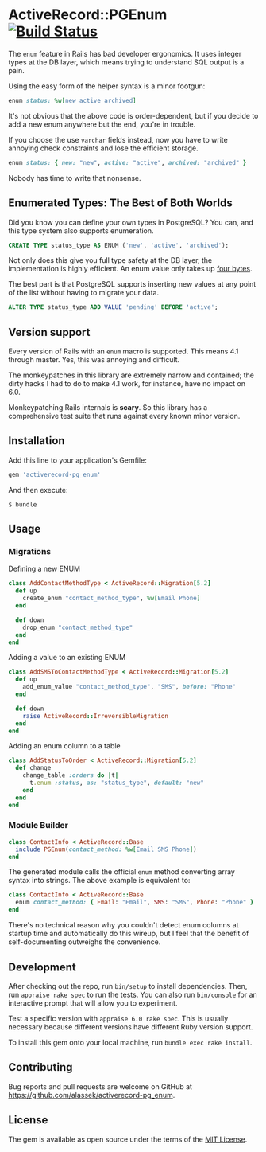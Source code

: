 # ActiveRecord::PGEnum [![Build Status](https://travis-ci.com/getflywheel/activerecord-pg_enum.svg?branch=master)](https://travis-ci.com/getflywheel/activerecord-pg_enum)

The `enum` feature in Rails has bad developer ergonomics. It uses integer types at the DB layer, which means trying to understand SQL output is a pain.

Using the easy form of the helper syntax is a minor footgun:

```ruby
enum status: %w[new active archived]
```

It's not obvious that the above code is order-dependent, but if you decide to add a new enum anywhere but the end, you're in trouble.

If you choose the use `varchar` fields instead, now you have to write annoying check constraints and lose the efficient storage.

```ruby
enum status: { new: "new", active: "active", archived: "archived" }
```

Nobody has time to write that nonsense.

## Enumerated Types: The Best of Both Worlds

Did you know you can define your own types in PostgreSQL? You can, and this type system also supports enumeration.

```SQL
CREATE TYPE status_type AS ENUM ('new', 'active', 'archived');
```

Not only does this give you full type safety at the DB layer, the implementation is highly efficient. An enum value only takes up [four bytes](https://www.postgresql.org/docs/11/datatype-enum.html).

The best part is that PostgreSQL supports inserting new values at any point of the list without having to migrate your data.

```SQL
ALTER TYPE status_type ADD VALUE 'pending' BEFORE 'active';
```

## Version support

Every version of Rails with an `enum` macro is supported. This means 4.1 through master. Yes, this was annoying and difficult.

The monkeypatches in this library are extremely narrow and contained; the dirty hacks I had to do to make 4.1 work, for instance, have no impact on 6.0.

Monkeypatching Rails internals is **scary**. So this library has a comprehensive test suite that runs against every known minor version.

## Installation

Add this line to your application's Gemfile:

```ruby
gem 'activerecord-pg_enum'
```

And then execute:

    $ bundle

## Usage

### Migrations

Defining a new ENUM

```ruby
class AddContactMethodType < ActiveRecord::Migration[5.2]
  def up
    create_enum "contact_method_type", %w[Email Phone]
  end

  def down
    drop_enum "contact_method_type"
  end
end
```

Adding a value to an existing ENUM

```ruby
class AddSMSToContactMethodType < ActiveRecord::Migration[5.2]
  def up
    add_enum_value "contact_method_type", "SMS", before: "Phone"
  end

  def down
    raise ActiveRecord::IrreversibleMigration
  end
end
```

Adding an enum column to a table

```ruby
class AddStatusToOrder < ActiveRecord::Migration[5.2]
  def change
    change_table :orders do |t|
      t.enum :status, as: "status_type", default: "new"
    end
  end
end
```

### Module Builder

```ruby
class ContactInfo < ActiveRecord::Base
  include PGEnum(contact_method: %w[Email SMS Phone])
end
```

The generated module calls the official `enum` method converting array syntax into strings. The above example is equivalent to:

```ruby
class ContactInfo < ActiveRecord::Base
  enum contact_method: { Email: "Email", SMS: "SMS", Phone: "Phone" }
end
```

There's no technical reason why you couldn't detect enum columns at startup time and automatically do this wireup, but I feel that the benefit of self-documenting outweighs the convenience.

## Development

After checking out the repo, run `bin/setup` to install dependencies. Then, run `appraise rake spec` to run the tests. You can also run `bin/console` for an interactive prompt that will allow you to experiment.

Test a specific version with `appraise 6.0 rake spec`. This is usually necessary because different versions have different Ruby version support.

To install this gem onto your local machine, run `bundle exec rake install`.

## Contributing

Bug reports and pull requests are welcome on GitHub at https://github.com/alassek/activerecord-pg_enum.

## License

The gem is available as open source under the terms of the [MIT License](http://opensource.org/licenses/MIT).
